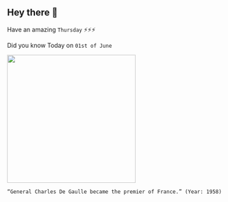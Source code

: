 ## Hey there 👋
Have an amazing `Thursday` ⚡⚡⚡

Did you know Today on `01st of June`
 
 [<img src="https://media4.manhattan-institute.org/sites/cj/files/charles-de-gaulle3.jpg" width="300" />](https://en.wikipedia.org/wiki/Charles_de_Gaulle#:~:text=1%20June%201958) 
 ```
“General Charles De Gaulle became the premier of France.” (Year: 1958)
```
